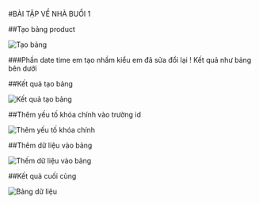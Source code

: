 #BÀI TẬP VỀ NHÀ BUỔI 1

##Tạo bảng product



![Tạo bảng](https://github.com/lommmm444556/lommmm444556.github.io/blob/master/Homework%20SQL/1/Capture%20-%201.PNG)



###Phần date time em tạo nhầm kiểu em đã sửa đổi lại ! Kết quả như bảng bên dưới



##Kết quả tạo bảng



![Kết quả tạo bảng](https://github.com/lommmm444556/lommmm444556.github.io/blob/master/Homework%20SQL/1/1-.PNG)


##Thêm yếu tố khóa chính vào trường id 



![Thêm yếu tố khóa chính](https://github.com/lommmm444556/lommmm444556.github.io/blob/master/Homework%20SQL/1/Capture%20-%203.PNG)



##Thêm dữ liệu vào bảng



![Thếm dữ liệu vào bảng](https://github.com/lommmm444556/lommmm444556.github.io/blob/master/Homework%20SQL/1/Capture%20-%205.PNG)



##Kết quả cuối cùng 



![Bảng dữ liệu](https://github.com/lommmm444556/lommmm444556.github.io/blob/master/Homework%20SQL/1/6-.PNG)


